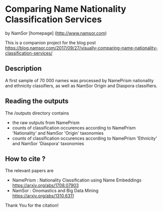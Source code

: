 # Comparing Name Nationality Classification Services
by NamSor [homepage] (http://www.namsor.com)

This is a companion project for the blog post 
<https://blog.namsor.com/2017/09/27/visually-comparing-name-nationality-classification-services/>

Description
-----------

A first sample of 70 000 names was processed by NamePrism nationality and ethnicity classifiers, as well as NamSor Origin and Diaspora classifiers. 

Reading the outputs 
-------------------

The /outputs directory contains 
- the raw outputs from NamePrism 
- counts of classification occurences according to NamePrism 'Nationality' and NamSor 'Origin' taxonomies
- counts of classification occurences according to NamePrism 'Ethnicity' and NamSor 'Diaspora' taxonomies

How to cite ?
-------------

The relevant papers are
- NamePrism : Nationality Classification using Name Embeddings <https://arxiv.org/abs/1708.07903>
- NamSor : Onomastics and Big Data Mining <https://arxiv.org/abs/1310.6311>

Thank You for the citation!
